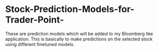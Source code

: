 # Stock-Prediction-Models-for-Trader-Point-
These are prediction models which will be added to my Bloomberg like application. This is basically to make predictions on the selected stock using different finetuned models.
